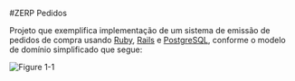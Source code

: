#ZERP Pedidos

Projeto que exemplifica implementação de um sistema de emissão de pedidos de compra usando [Ruby](https://www.ruby-lang.org/pt/), [Rails](http://www.rubyonrails.com.br/) e [PostgreSQL](http://www.postgresql.org/), conforme o modelo de domínio  simplificado que segue:

![Figure 1-1](https://raw.github.com/theorenck/zerp_pedidos/master/docs/erd.png "Modelo de Domínio")

